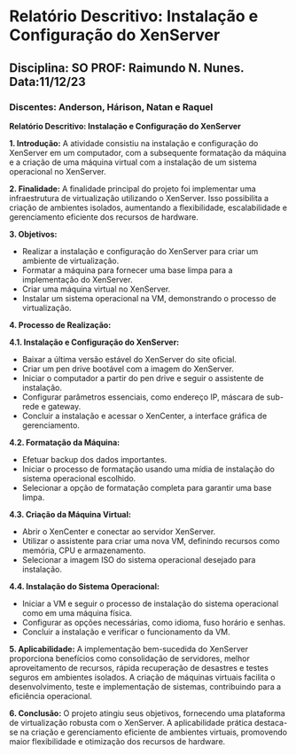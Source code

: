 # Relatório Descritivo: Instalação e Configuração do XenServer

## Disciplina: SO   PROF: Raimundo N. Nunes.   Data:11/12/23

### Discentes: Anderson, Hárison, Natan e Raquel

**Relatório Descritivo: Instalação e Configuração do XenServer**

**1. Introdução:**
A atividade consistiu na instalação e configuração do XenServer em um computador, com a subsequente formatação da máquina e a criação de uma máquina virtual com a instalação de um sistema operacional no XenServer.

**2. Finalidade:**
A finalidade principal do projeto foi implementar uma infraestrutura de virtualização utilizando o XenServer. Isso possibilita a criação de ambientes isolados, aumentando a flexibilidade, escalabilidade e gerenciamento eficiente dos recursos de hardware.

**3. Objetivos:**
- Realizar a instalação e configuração do XenServer para criar um ambiente de virtualização.
- Formatar a máquina para fornecer uma base limpa para a implementação do XenServer.
- Criar uma máquina virtual no XenServer.
- Instalar um sistema operacional na VM, demonstrando o processo de virtualização.

**4. Processo de Realização:**

**4.1. Instalação e Configuração do XenServer:**
- Baixar a última versão estável do XenServer do site oficial.
- Criar um pen drive bootável com a imagem do XenServer.
- Iniciar o computador a partir do pen drive e seguir o assistente de instalação.
- Configurar parâmetros essenciais, como endereço IP, máscara de sub-rede e gateway.
- Concluir a instalação e acessar o XenCenter, a interface gráfica de gerenciamento.

**4.2. Formatação da Máquina:**
- Efetuar backup dos dados importantes.
- Iniciar o processo de formatação usando uma mídia de instalação do sistema operacional escolhido.
- Selecionar a opção de formatação completa para garantir uma base limpa.

**4.3. Criação da Máquina Virtual:**
- Abrir o XenCenter e conectar ao servidor XenServer.
- Utilizar o assistente para criar uma nova VM, definindo recursos como memória, CPU e armazenamento.
- Selecionar a imagem ISO do sistema operacional desejado para instalação.

**4.4. Instalação do Sistema Operacional:**
- Iniciar a VM e seguir o processo de instalação do sistema operacional como em uma máquina física.
- Configurar as opções necessárias, como idioma, fuso horário e senhas.
- Concluir a instalação e verificar o funcionamento da VM.

**5. Aplicabilidade:**
A implementação bem-sucedida do XenServer proporciona benefícios como consolidação de servidores, melhor aproveitamento de recursos, rápida recuperação de desastres e testes seguros em ambientes isolados. A criação de máquinas virtuais facilita o desenvolvimento, teste e implementação de sistemas, contribuindo para a eficiência operacional.

**6. Conclusão:**
O projeto atingiu seus objetivos, fornecendo uma plataforma de virtualização robusta com o XenServer. A aplicabilidade prática destaca-se na criação e gerenciamento eficiente de ambientes virtuais, promovendo maior flexibilidade e otimização dos recursos de hardware.